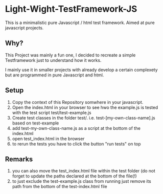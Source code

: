 # Light-Wight-TestFramework-JS

This is a minimalistic pure Javascript / html test framework. Aimed at pure javascript projects.

## Why?

This Project was mainly a fun one, I decided to recreate a simple Testframework just to understand how it works.

I mainly use it in smaller projects with already develop a certain complexety but are programmed in pure Javascript and html.

## Setup

1. Copy the context of this Repository somwhere in your javascript.
2. Open the index.html in your browser to see hwo the example.js is tested with the test script test/test-example.js
3. Create test classes in the folder test/. i.e. test-[my-own-class-name].js based on test-example
4. add test-my-own-class-name.js as a script at the bottom of the index.html
5. open test_index.html in the browser
6. to rerun the tests you have to click the button "run tests" on top

## Remarks

1. you can also move the test_index.html file within the test folder (do not forget to update the paths declared at the bottom of the file(!)
2. to just exclude the test-example.js class from running just remove its path from the bottom of the test-index.html file

